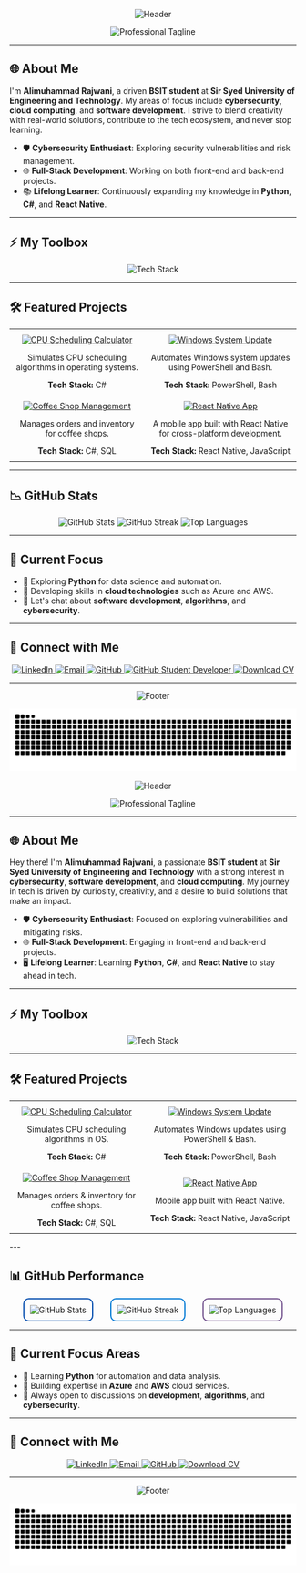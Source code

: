 <!-- Header Banner -->
<p align="center">
  <img src="https://capsule-render.vercel.app/api?type=waving&color=0:004aad,100:00bfff&height=120&section=header&text=Alimuhammad%20Rajwani&fontSize=40&fontColor=FFFFFF&animation=fadeIn&fontAlignY=40" alt="Header" />
</p>

<!-- Professional Tagline with Typing Animation -->
<p align="center">
  <img src="https://readme-typing-svg.demolab.com?font=Fira+Code&size=22&pause=1000&center=true&vCenter=true&width=500&lines=Technology+Innovator+%7C+BSIT+Student;Cybersecurity+Explorer+%7C+Web+Development+Enthusiast;Lifelong+Learner+%7C+Problem+Solver" alt="Professional Tagline" />
</p>

---

## 🌐 About Me

I'm **Alimuhammad Rajwani**, a driven **BSIT student** at **Sir Syed University of Engineering and Technology**. My areas of focus include **cybersecurity**, **cloud computing**, and **software development**. I strive to blend creativity with real-world solutions, contribute to the tech ecosystem, and never stop learning.

- 🛡️ **Cybersecurity Enthusiast**: Exploring security vulnerabilities and risk management.
- 🌐 **Full-Stack Development**: Working on both front-end and back-end projects.
- 📚 **Lifelong Learner**: Continuously expanding my knowledge in **Python**, **C#**, and **React Native**.

---

## ⚡️ My Toolbox

<p align="center">
  <img src="https://skillicons.dev/icons?i=cpp,python,cs,html,css,js,react,linux,git,bash,azure,ps&perline=6" alt="Tech Stack" />
</p>


---

## 🛠️ Featured Projects

<table align="center" width="100%">
  <tr>
    <td align="center" style="padding: 10px; border: none;">
      <a href="https://github.com/AliMuhammad-Rajwani/Cpu-Schduling-Algorithm-Calculator.git">
        <img src="https://img.shields.io/badge/-CPU%20Scheduling%20Algorithm-00aaff?style=for-the-badge&logo=csharp&logoColor=white" alt="CPU Scheduling Calculator" />
      </a>
      <p>Simulates CPU scheduling algorithms in operating systems.</p>
      <strong>Tech Stack:</strong> C#
    </td>
    <td align="center" style="padding: 10px; border: none;">
      <a href="https://github.com/AliMuhammad-Rajwani/Window-System-Update.git">
        <img src="https://img.shields.io/badge/-Windows%20System%20Update-0078D4?style=for-the-badge&logo=windows&logoColor=white" alt="Windows System Update" />
      </a>
      <p>Automates Windows system updates using PowerShell and Bash.</p>
      <strong>Tech Stack:</strong> PowerShell, Bash
    </td>
  </tr>
  <tr>
    <td align="center" style="padding: 10px; border: none;">
      <a href="https://github.com/AliMuhammad-Rajwani/Coffee_Shop.git">
        <img src="https://img.shields.io/badge/-Coffee%20Shop%20Management-6d2c91?style=for-the-badge&logo=coffee&logoColor=white" alt="Coffee Shop Management" />
      </a>
      <p>Manages orders and inventory for coffee shops.</p>
      <strong>Tech Stack:</strong> C#, SQL
    </td>
    <td align="center" style="padding: 10px; border: none;">
      <a href="https://github.com/AliMuhammad-Rajwani/React-Native-App.git">
        <img src="https://img.shields.io/badge/-React%20Native%20App-61DAFB?style=for-the-badge&logo=react&logoColor=white" alt="React Native App" />
      </a>
      <p>A mobile app built with React Native for cross-platform development.</p>
      <strong>Tech Stack:</strong> React Native, JavaScript
    </td>
  </tr>
</table>

---

## 📉 GitHub Stats

<div align="center">
  <!-- GitHub Stats Card -->
  <img src="https://github-readme-stats-sigma-five.vercel.app/api?username=ALIMUHAMMAD-RAJWANI&show_icons=true&theme=algolia&count_private=true&include_all_commits=true&custom_title=GitHub%20Stats&hide=issues&hide_title=false" height="180em" alt="GitHub Stats" />
  
  <!-- GitHub Streak -->
  <img src="https://github-readme-streak-stats.herokuapp.com/?user=ALIMUHAMMAD-RAJWANI&theme=algolia&hide_border=false" height="180em" alt="GitHub Streak" />

  <!-- Top Languages Card -->
  <img src="https://github-readme-stats-sigma-five.vercel.app/api/top-langs/?username=ALIMUHAMMAD-RAJWANI&layout=compact&theme=algolia&langs_count=8&hide=php" height="180em" alt="Top Languages" />
</div>


---

## 🚀 Current Focus

- 🔭 Exploring **Python** for data science and automation.
- 🌱 Developing skills in **cloud technologies** such as Azure and AWS.
- 💬 Let's chat about **software development**, **algorithms**, and **cybersecurity**.

---

## 🤝 Connect with Me

<p align="center">
  <a href="https://www.linkedin.com/in/alimuhammadrajwani/">
    <img src="https://img.shields.io/badge/LinkedIn-0077B5?style=for-the-badge&logo=linkedin&logoColor=white" alt="LinkedIn" />
  </a>
  <a href="mailto:alirajwani59@gmail.com">
    <img src="https://img.shields.io/badge/Email-D14836?style=for-the-badge&logo=gmail&logoColor=white" alt="Email" />
  </a>
  <a href="https://github.com/AlimuhammadRajwani">
    <img src="https://img.shields.io/badge/GitHub-181717?style=for-the-badge&logo=github&logoColor=white" alt="GitHub" />
  </a>
  <a href="https://education.github.com/experts">
    <img src="https://img.shields.io/badge/GitHub%20Student%20Developer-1F8BFF?style=for-the-badge&logo=github&logoColor=white" alt="GitHub Student Developer" />
  </a>
  <a href="https://github.com/AliMuhammad-Rajwani/Cv" download>
    <img src="https://img.shields.io/badge/CV-Download%20Now-1E90FF?style=for-the-badge&logo=github&logoColor=white" alt="Download CV" />
  </a>
</p>

---

<!-- Footer -->
<p align="center">
  <img src="https://capsule-render.vercel.app/api?type=waving&color=0:004aad,100:00bfff&height=120&section=footer" alt="Footer" />
</p>
















<!-- GitHub Snake Animation -->
<div align="center">
  <img src="https://raw.githubusercontent.com/platane/snk/output/github-contribution-grid-snake.svg" alt="GitHub Contribution Snake Animation" />
</div>






















<!-- Header Banner -->
<p align="center">
  <img src="https://capsule-render.vercel.app/api?type=rect&color=gradient&customColorList=0,2,3&height=150&section=header&text=Alimuhammad%20Rajwani&fontSize=45&fontColor=FFFFFF&animation=fadeIn" alt="Header" />
</p>

<!-- Professional Tagline with Typing Animation -->
<p align="center">
  <img src="https://readme-typing-svg.demolab.com?font=Courier+Prime&size=22&pause=1000&color=15d8df&center=true&vCenter=true&width=600&lines=Cybersecurity+Enthusiast+%7C+BSIT+Student;Web+Dev+Learner+%7C+Tech+Innovator;Lifelong+Learner+%7C+Open+Source+Contributor" alt="Professional Tagline" />
</p>

---

## 🌐 About Me

Hey there! I'm **Alimuhammad Rajwani**, a passionate **BSIT student** at **Sir Syed University of Engineering and Technology** with a strong interest in **cybersecurity**, **software development**, and **cloud computing**. My journey in tech is driven by curiosity, creativity, and a desire to build solutions that make an impact.

- 🛡️ **Cybersecurity Enthusiast**: Focused on exploring vulnerabilities and mitigating risks.
- 🌐 **Full-Stack Development**: Engaging in front-end and back-end projects.
- 🖥️ **Lifelong Learner**: Learning **Python**, **C#**, and **React Native** to stay ahead in tech.

---

## ⚡️ My Toolbox

<p align="center">
  <img src="https://skillicons.dev/icons?i=cpp,python,cs,html,css,js,react,linux,git,bash,azure,ps&perline=6" alt="Tech Stack" />
</p>

---


## 🛠️ Featured Projects

<div align="center">
<table width="100%">
  <tr>
    <td align="center" style="padding: 10px;">
      <a href="https://github.com/AliMuhammad-Rajwani/Cpu-Schduling-Algorithm-Calculator.git">
        <img src="https://img.shields.io/badge/-CPU%20Scheduling%20Algorithm-004aad?style=for-the-badge&logo=csharp&logoColor=white" alt="CPU Scheduling Calculator" />
      </a>
      <p>Simulates CPU scheduling algorithms in OS.</p>
      <strong>Tech Stack:</strong> C#
    </td>
    <td align="center" style="padding: 10px;">
      <a href="https://github.com/AliMuhammad-Rajwani/Window-System-Update.git">
        <img src="https://img.shields.io/badge/-Windows%20System%20Update-0078D4?style=for-the-badge&logo=windows&logoColor=white" alt="Windows System Update" />
      </a>
      <p>Automates Windows updates using PowerShell & Bash.</p>
      <strong>Tech Stack:</strong> PowerShell, Bash
    </td>
  </tr>
  <tr>
    <td align="center" style="padding: 10px;">
      <a href="https://github.com/AliMuhammad-Rajwani/Coffee_Shop.git">
        <img src="https://img.shields.io/badge/-Coffee%20Shop%20Management-6f4e8b?style=for-the-badge&logo=java&logoColor=white" alt="Coffee Shop Management" />
      </a>
      <p>Manages orders & inventory for coffee shops.</p>
      <strong>Tech Stack:</strong> C#, SQL
    </td>
    <td align="center" style="padding: 10px;">
      <a href="https://github.com/AliMuhammad-Rajwani/React-Native-App.git">
        <img src="https://img.shields.io/badge/-React%20Native%20App-00d4ff?style=for-the-badge&logo=react&logoColor=white" alt="React Native App" />
      </a>
      <p>Mobile app built with React Native.</p>
      <strong>Tech Stack:</strong> React Native, JavaScript
    </td>
  </tr>
</table>
</div>
---

## 📊 GitHub Performance

<div align="center" style="display: flex; flex-direction: row; justify-content: center; gap: 30px; flex-wrap: wrap;">
  <!-- GitHub Stats Card -->
  <div style="border: 2px solid #004aad; padding: 10px; border-radius: 10px; transition: transform 0.3s ease;">
    <img src="https://github-readme-stats-sigma-five.vercel.app/api?username=ALIMUHAMMAD-RAJWANI&show_icons=true&theme=algolia&count_private=true&include_all_commits=true&hide=issues&custom_title=GitHub%20Stats" height="200em" alt="GitHub Stats" />
  </div>

  <!-- GitHub Streak -->
  <div style="border: 2px solid #0078D4; padding: 10px; border-radius: 10px; transition: transform 0.3s ease;">
    <img src="https://github-readme-streak-stats.herokuapp.com/?user=ALIMUHAMMAD-RAJWANI&theme=algolia&hide_border=false" height="200em" alt="GitHub Streak" />
  </div>

  <!-- Top Languages Card -->
  <div style="border: 2px solid #6f4e8b; padding: 10px; border-radius: 10px; transition: transform 0.3s ease;">
    <img src="https://github-readme-stats-sigma-five.vercel.app/api/top-langs/?username=ALIMUHAMMAD-RAJWANI&layout=compact&theme=algolia&langs_count=8&hide=php" height="200em" alt="Top Languages" />
  </div>
</div>

<style>
  div:hover {
    transform: scale(1.05);
  }
</style>

---

## 🚀 Current Focus Areas

- 🔭 Learning **Python** for automation and data analysis.
- 🌱 Building expertise in **Azure** and **AWS** cloud services.
- 💬 Always open to discussions on **development**, **algorithms**, and **cybersecurity**.

---

## 🤝 Connect with Me

<p align="center">
  <a href="https://www.linkedin.com/in/alimuhammadrajwani/">
    <img src="https://img.shields.io/badge/LinkedIn-0077B5?style=for-the-badge&logo=linkedin&logoColor=white" alt="LinkedIn" />
  </a>
  <a href="mailto:alirajwani59@gmail.com">
    <img src="https://img.shields.io/badge/Email-EA4335?style=for-the-badge&logo=gmail&logoColor=white" alt="Email" />
  </a>
  <a href="https://github.com/AlimuhammadRajwani">
    <img src="https://img.shields.io/badge/GitHub-181717?style=for-the-badge&logo=github&logoColor=white" alt="GitHub" />
  </a>
  <a href="https://github.com/AliMuhammad-Rajwani/Cv" download>
    <img src="https://img.shields.io/badge/CV-Download%20Now-4169e1?style=for-the-badge&logo=github&logoColor=white" alt="Download CV" />
  </a>
</p>

---

<!-- Footer -->
<p align="center">
  <img src="https://capsule-render.vercel.app/api?type=waving&color=gradient&height=120&section=footer" alt="Footer" />
</p>

<!-- GitHub Snake Animation -->
<div align="center">
  <img src="https://raw.githubusercontent.com/platane/snk/output/github-contribution-grid-snake-dark.svg" alt="GitHub Contribution Snake" />
</div>

